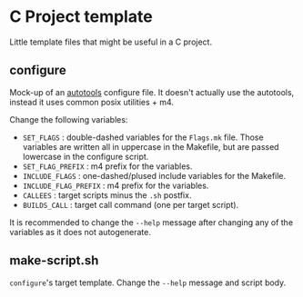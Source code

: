 # C Project template
Little template files that might be useful in a C project.

## configure

Mock-up of an [autotools](https://en.wikipedia.org/wiki/GNU_Autotools) configure file. It doesn't
actually use the autotools, instead it uses common
posix utilities + m4.

Change the following variables:

- `SET_FLAGS` : double-dashed variables for the `Flags.mk` file. Those variables are written
              all in uppercase in the Makefile, but are passed lowercase in the configure
              script.
- `SET_FLAG_PREFIX` : m4 prefix for the variables.
- `INCLUDE_FLAGS` : one-dashed/plused include variables for the Makefile.
- `INCLUDE_FLAG_PREFIX` : m4 prefix for the variables.
- `CALLEES` : target scripts minus the `.sh` postfix.
- `BUILDS_CALL` : target call command (one per target script).

It is recommended to change the `--help` message after changing any of the variables
as it does not autogenerate.

## make-script.sh

`configure`'s target template. Change the `--help` message and script body.
